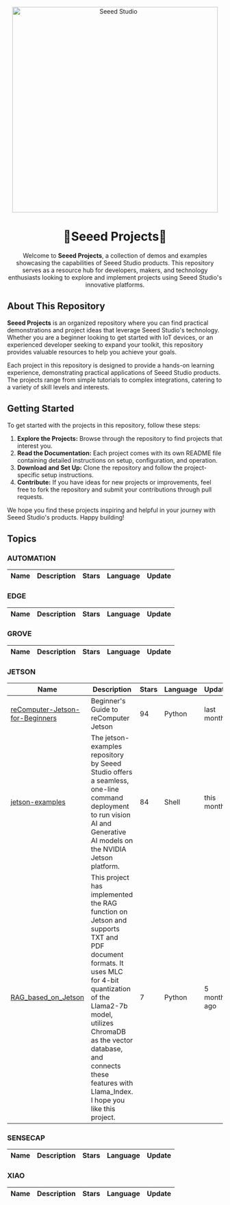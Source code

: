<p align="center">
  <a href="https://github.com/Seeed-Projects">
    <img src="https://files.seeedstudio.com/wiki/wiki-platform/SeeedStudio.png" width="480" height="auto" alt="Seeed Studio">
  </a>
</p>

<div align="center">
  
<h1>👋<b>Seeed Projects</b>👋</h1>

Welcome to <b>Seeed Projects</b>, a collection of demos and examples showcasing the capabilities of Seeed Studio products. This repository serves as a resource hub for developers, makers, and technology enthusiasts looking to explore and implement projects using Seeed Studio's innovative platforms.

</div>

## About This Repository

**Seeed Projects** is an organized repository where you can find practical demonstrations and project ideas that leverage Seeed Studio's technology. Whether you are a beginner looking to get started with IoT devices, or an experienced developer seeking to expand your toolkit, this repository provides valuable resources to help you achieve your goals.

Each project in this repository is designed to provide a hands-on learning experience, demonstrating practical applications of Seeed Studio products. The projects range from simple tutorials to complex integrations, catering to a variety of skill levels and interests.

## Getting Started

To get started with the projects in this repository, follow these steps:

1. **Explore the Projects:** Browse through the repository to find projects that interest you.
2. **Read the Documentation:** Each project comes with its own README file containing detailed instructions on setup, configuration, and operation.
3. **Download and Set Up:** Clone the repository and follow the project-specific setup instructions.
4. **Contribute:** If you have ideas for new projects or improvements, feel free to fork the repository and submit your contributions through pull requests.

We hope you find these projects inspiring and helpful in your journey with Seeed Studio's products. Happy building!

<!--START_SECTION:topics-->

## Topics


### AUTOMATION

| Name  | Description | Stars | Language | Update |
| ----- | ----------- | ----- | -------- | ------ |

### EDGE

| Name  | Description | Stars | Language | Update |
| ----- | ----------- | ----- | -------- | ------ |

### GROVE

| Name  | Description | Stars | Language | Update |
| ----- | ----------- | ----- | -------- | ------ |

### JETSON

| Name  | Description | Stars | Language | Update |
| ----- | ----------- | ----- | -------- | ------ |
| [reComputer-Jetson-for-Beginners](https://github.com/Seeed-Projects/reComputer-Jetson-for-Beginners) | Beginner's Guide to reComputer Jetson | 94 | Python | last month |
| [jetson-examples](https://github.com/Seeed-Projects/jetson-examples) | The jetson-examples repository by Seeed Studio offers a seamless, one-line command deployment to run vision AI and Generative AI models on the NVIDIA Jetson platform. | 84 | Shell | this month |
| [RAG_based_on_Jetson](https://github.com/Seeed-Projects/RAG_based_on_Jetson) | This project has implemented the RAG function on Jetson and supports TXT and PDF document formats. It uses MLC for 4-bit quantization of the Llama2-7b model, utilizes ChromaDB as the vector database, and connects these features with Llama_Index. I hope you like this project. | 7 | Python | 5 months ago |

### SENSECAP

| Name  | Description | Stars | Language | Update |
| ----- | ----------- | ----- | -------- | ------ |

### XIAO

| Name  | Description | Stars | Language | Update |
| ----- | ----------- | ----- | -------- | ------ |
<!--END_SECTION:topics-->
